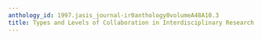 ```yaml
---
anthology_id: 1997.jasis_journal-ir0anthology0volumeA48A10.3
title: Types and Levels of Collaboration in Interdisciplinary Research in the Sciences
---
```


